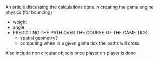 ---
---

An article discussing the calculations done in creating the game engine physics (for bouncing)
- weight
- angle
- PREDICTING THE PATH OVER THE COURSE OF THE GAME TICK
    - spatial geometry?
    - computing when in a given game tick the paths will cross

Also include non circular objects once player on player is done
